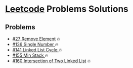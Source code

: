 # [Leetcode](https://leetcode.com/) Problems Solutions


## Problems

* [#27 Remove Element](https://github.com/thedivyanshuyadav/Leetcode/blob/main/%2327%20Remove%20Element.py) 🔥
* [#136 Single Number ](https://github.com/thedivyanshuyadav/Leetcode/blob/main/%23136%20%20Single%20Number.py) 🔥
* [#141 Linked List Cycle ](https://github.com/thedivyanshuyadav/Leetcode/blob/main/%23141%20Linked%20List%20Cycle.py) 🔥
* [#155 Min Stack ](https://github.com/thedivyanshuyadav/Leetcode/blob/main/%23155%20Min%20Stack.py) 🔥
* [#160 Intersection of Two Linked List](https://github.com/thedivyanshuyadav/Leetcode/blob/main/%23160%20Intersection%20of%20Two%20Linked%20List.py) 🔥
